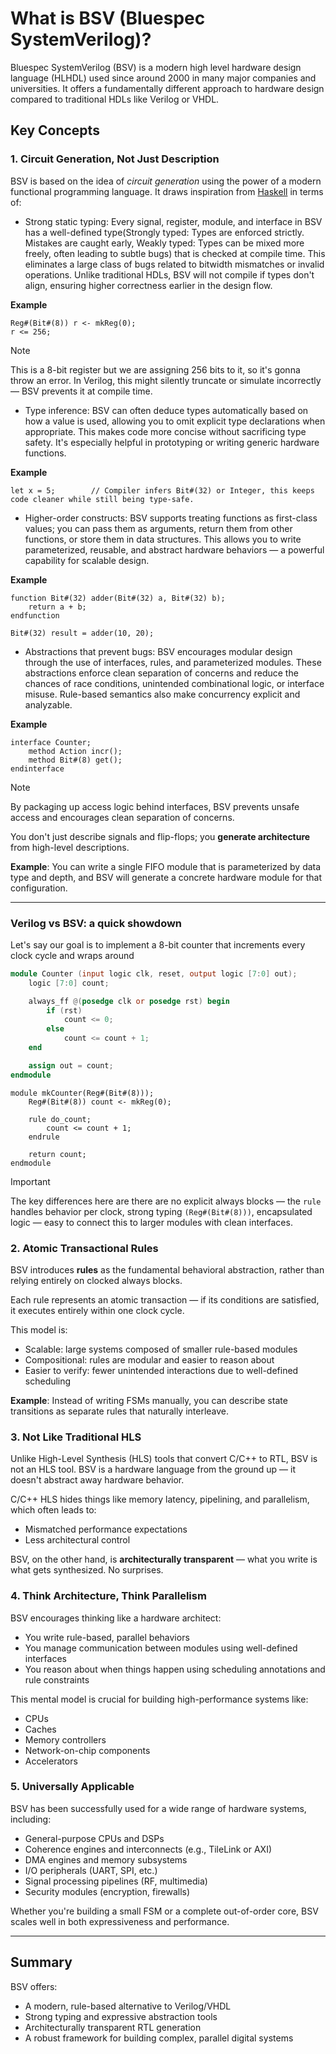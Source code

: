 # What is BSV (Bluespec SystemVerilog)?

Bluespec SystemVerilog (BSV) is a modern high level hardware design language (HLHDL) used since around 2000 in many major companies and universities. It offers a fundamentally different approach to hardware design compared to traditional HDLs like Verilog or VHDL.

## Key Concepts

### 1. Circuit Generation, Not Just Description

BSV is based on the idea of *circuit generation* using the power of a modern functional programming language. It draws inspiration from [Haskell](https://en.wikipedia.org/wiki/Haskell) in terms of:
- Strong static typing: Every signal, register, module, and interface in BSV has a well-defined type(Strongly typed: Types are enforced strictly. Mistakes are caught early, Weakly typed: Types can be mixed more freely, often leading to subtle bugs) that is checked at compile time. This eliminates a large class of bugs related to bitwidth mismatches or invalid operations. Unlike traditional HDLs, BSV will not compile if types don't align, ensuring higher correctness earlier in the design flow.

**Example**

```bsv
Reg#(Bit#(8)) r <- mkReg(0);
r <= 256;
```
> [!NOTE]
> This is a 8-bit register but we are assigning 256 bits to it, so it's gonna throw an error. In Verilog, this might silently truncate or simulate incorrectly — BSV prevents it at compile time.

- Type inference: BSV can often deduce types automatically based on how a value is used, allowing you to omit explicit type declarations when appropriate. This makes code more concise without sacrificing type safety. It's especially helpful in prototyping or writing generic hardware functions.

**Example**
```bsv
let x = 5;        // Compiler infers Bit#(32) or Integer, this keeps code cleaner while still being type-safe.
```

- Higher-order constructs: BSV supports treating functions as first-class values; you can pass them as arguments, return them from other functions, or store them in data structures. This allows you to write parameterized, reusable, and abstract hardware behaviors — a powerful capability for scalable design.

**Example**
```bsv
function Bit#(32) adder(Bit#(32) a, Bit#(32) b);
    return a + b;
endfunction

Bit#(32) result = adder(10, 20);
```

- Abstractions that prevent bugs: BSV encourages modular design through the use of interfaces, rules, and parameterized modules. These abstractions enforce clean separation of concerns and reduce the chances of race conditions, unintended combinational logic, or interface misuse. Rule-based semantics also make concurrency explicit and analyzable.

**Example**
```bsv
interface Counter;
    method Action incr();
    method Bit#(8) get();
endinterface
```

> [!NOTE]
> By packaging up access logic behind interfaces, BSV prevents unsafe access and encourages clean separation of concerns.

You don't just describe signals and flip-flops; you **generate architecture** from high-level descriptions.

**Example**: You can write a single FIFO module that is parameterized by data type and depth, and BSV will generate a concrete hardware module for that configuration.

---

### Verilog vs BSV: a quick showdown

Let's say our goal is to implement a 8-bit counter that increments every clock cycle and wraps around

```verilog
module Counter (input logic clk, reset, output logic [7:0] out);
    logic [7:0] count;

    always_ff @(posedge clk or posedge rst) begin
        if (rst)
            count <= 0;
        else
            count <= count + 1;
    end

    assign out = count;
endmodule
```

```bsv
module mkCounter(Reg#(Bit#(8)));
    Reg#(Bit#(8)) count <- mkReg(0);

    rule do_count;
        count <= count + 1;
    endrule

    return count;
endmodule
```

> [!IMPORTANT]
> The key differences here are there are no explicit always blocks — the `rule` handles behavior per clock, strong typing `(Reg#(Bit#(8)))`, encapsulated logic — easy to connect this to larger modules with clean interfaces. 

### 2. Atomic Transactional Rules

BSV introduces **rules** as the fundamental behavioral abstraction, rather than relying entirely on clocked always blocks.

Each rule represents an atomic transaction — if its conditions are satisfied, it executes entirely within one clock cycle.

This model is:
- Scalable: large systems composed of smaller rule-based modules
- Compositional: rules are modular and easier to reason about
- Easier to verify: fewer unintended interactions due to well-defined scheduling

**Example**: Instead of writing FSMs manually, you can describe state transitions as separate rules that naturally interleave.

### 3. Not Like Traditional HLS

Unlike High-Level Synthesis (HLS) tools that convert C/C++ to RTL, BSV is not an HLS tool. BSV is a hardware language from the ground up — it doesn't abstract away hardware behavior.

C/C++ HLS hides things like memory latency, pipelining, and parallelism, which often leads to:
- Mismatched performance expectations
- Less architectural control

BSV, on the other hand, is **architecturally transparent** — what you write is what gets synthesized. No surprises.

### 4. Think Architecture, Think Parallelism

BSV encourages thinking like a hardware architect:
- You write rule-based, parallel behaviors
- You manage communication between modules using well-defined interfaces
- You reason about when things happen using scheduling annotations and rule constraints

This mental model is crucial for building high-performance systems like:
- CPUs
- Caches
- Memory controllers
- Network-on-chip components
- Accelerators

### 5. Universally Applicable

BSV has been successfully used for a wide range of hardware systems, including:
- General-purpose CPUs and DSPs
- Coherence engines and interconnects (e.g., TileLink or AXI)
- DMA engines and memory subsystems
- I/O peripherals (UART, SPI, etc.)
- Signal processing pipelines (RF, multimedia)
- Security modules (encryption, firewalls)

Whether you're building a small FSM or a complete out-of-order core, BSV scales well in both expressiveness and performance.

---

## Summary

BSV offers:
- A modern, rule-based alternative to Verilog/VHDL
- Strong typing and expressive abstraction tools
- Architecturally transparent RTL generation
- A robust framework for building complex, parallel digital systems